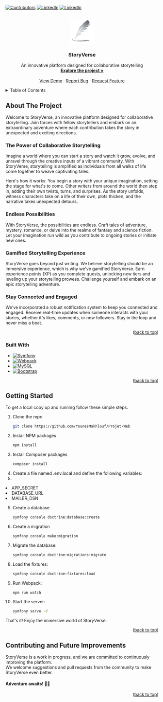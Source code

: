 <a name="readme-top"></a>

<!-- PROJECT SHIELDS -->

[![Contributors][contributors-shield]][contributors-url]
[![LinkedIn][linkedin-shield]][linkedin-url-younes]
[![LinkedIn][linkedin-shield]][linkedin-url-salma]


<!-- PROJECT LOGO -->
<br />
<div align="center">
  <a href="https://github.com/YounesMakhlouf/Projet-Web">
    <img src="assets/img/logo.webp" alt="Logo" width="80" height="80">
  </a>

<h3 align="center">StoryVerse</h3>

  <p align="center">
An innovative platform designed for collaborative storytelling
    <br />
    <a href="https://github.com/YounesMakhlouf/Projet-Web"><strong>Explore the project »</strong></a>
    <br />
    <br />
    <a href="https://github.com/YounesMakhlouf/Projet-Web">View Demo</a>
    ·
    <a href="https://github.com/YounesMakhlouf/Projet-Web/issues">Report Bug</a>
    ·
    <a href="https://github.com/YounesMakhlouf/Projet-Web/issues">Request Feature</a>
  </p>
</div>


<!-- TABLE OF CONTENTS -->
<details>
  <summary>Table of Contents</summary>
  <ol>
    <li>
      <a href="#about-the-project">About The Project</a>
      <ul>
        <li><a href="#built-with">Built With</a></li>
      </ul>
    </li>
    <li>
      <a href="#getting-started">Getting Started</a>
    </li>
    <li><a href="#contributing">Contributing and future plans</a></li> 
  </ol>
</details>


<!-- ABOUT THE PROJECT -->

## About The Project

Welcome to StoryVerse, an innovative platform designed for collaborative storytelling. Join forces with fellow
storytellers and embark on an extraordinary adventure where each contribution takes the story in unexpected and exciting
directions.

### The Power of Collaborative Storytelling

Imagine a world where you can start a story and watch it grow, evolve, and unravel through the creative inputs of a
vibrant community. With StoryVerse, storytelling is amplified as individuals from all walks of life come together to
weave captivating tales.

Here's how it works: You begin a story with your unique imagination, setting the stage for what's to come. Other writers
from around the world then step in, adding their own twists, turns, and surprises. As the story unfolds, witness
characters take on a life of their own, plots thicken, and the narrative takes unexpected detours.

### Endless Possibilities

With StoryVerse, the possibilities are endless. Craft tales of adventure, mystery, romance, or delve into the realms of
fantasy and science fiction. Let your imagination run wild as you contribute to ongoing stories or initiate new ones.

### Gamified Storytelling Experience

StoryVerse goes beyond just writing. We believe storytelling should be an immersive experience, which is why we've
gamified StoryVerse. Earn experience points (XP) as you complete quests, unlocking new tiers and leveling up your
storytelling prowess. Challenge yourself and embark on an epic storytelling adventure.

### Stay Connected and Engaged

We've incorporated a robust notification system to keep you connected and engaged. Receive real-time updates when
someone interacts with your stories, whether it's likes, comments, or new followers. Stay in the loop and never miss a
beat.

<p align="right">(<a href="#readme-top">back to top</a>)</p>

### Built With

* [![Symfony][Symfony.dev]][Symfony-url]
* [![Webpack][Webpack.dev]][Webpack-url]
* [![MySQL][MySQL.dev]][MySQL-url]
* [![Bootstrap][Bootstrap.com]][Bootstrap-url]

<p align="right">(<a href="#readme-top">back to top</a>)</p>



<!-- GETTING STARTED -->

## Getting Started

To get a local copy up and running follow these simple steps.

1. Clone the repo
   ```sh
   git clone https://github.com/YounesMakhlouf/Projet-Web
   ```
2. Install NPM packages
   ```sh
   npm install
   ```
3. Install Composer packages
   ```sh
   composer install
   ```
4. Create a file named .env.local and define the following variables:
5. <ul>

<li>APP_SECRET</li>
<li>DATABASE_URL</li>
<li>MAILER_DSN</li>
</ul>

5. Create a database
    ```sh
    symfony console doctrine:database:create
    ```
6. Create a migration
    ```sh
    symfony console make:migration
    ```
7. Migrate the database:
    ```sh
    symfony console doctrine:migrations:migrate
    ```
8. Load the fixtures:
    ```sh
    symfony console doctrine:fixtures:load
    ```
9. Run Webpack:
    ```sh
    npm run watch
    ```
10. Start the server:
    ```sh
    symfony serve -d
    ```

That's it! Enjoy the immersive world of StoryVerse.

<p align="right">(<a href="#readme-top">back to top</a>)</p>

<!-- CONTRIBUTING -->

## Contributing and Future Improvements

StoryVerse is a work in progress, and we are committed to continuously improving the platform. </br>
We welcome suggestions and pull requests from the community to make StoryVerse even better.

#### Adventure awaits! 📖✨

<p align="right">(<a href="#readme-top">back to top</a>)</p>


<!-- MARKDOWN LINKS & IMAGES -->

[contributors-shield]: https://img.shields.io/github/contributors/YounesMakhlouf/Projet-Web.svg?style=for-the-badge

[contributors-url]: https://github.com/YounesMakhlouf/Projet-Web/graphs/contributors

[linkedin-shield]: https://img.shields.io/badge/-LinkedIn-black.svg?style=for-the-badge&logo=linkedin&colorB=555

[linkedin-url-younes]: https://www.linkedin.com/in/younes-makhlouf-608321255/

[linkedin-url-salma]: https://www.linkedin.com/in/selma-bouabidi-938b08237/

[Bootstrap.com]: https://img.shields.io/badge/Bootstrap-563D7C?style=for-the-badge&logo=bootstrap&logoColor=white

[Bootstrap-url]: https://getbootstrap.com

[Symfony.dev]: https://img.shields.io/static/v1?style=for-the-badge&message=Symfony&color=000000&logo=Symfony&logoColor=FFFFFF&label=

[Symfony-url]: https://symfony.com/

[Webpack.dev]: https://img.shields.io/static/v1?style=for-the-badge&message=Webpack&color=222222&logo=Webpack&logoColor=8DD6F9&label=

[Webpack-url]: https://webpack.js.org/

[MySQL-url]:https://www.mysql.com/fr/

[MySQL.dev]: https://img.shields.io/static/v1?style=for-the-badge&message=MySQL&color=4479A1&logo=MySQL&logoColor=FFFFFF&label=
